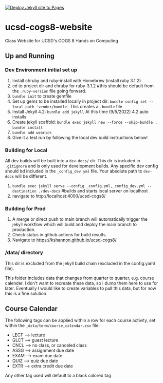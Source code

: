 [![Deploy Jekyll site to Pages](https://github.com/kshannon/ucsd-cogs8/actions/workflows/jekyll.yml/badge.svg)](https://github.com/kshannon/ucsd-cogs8/actions/workflows/jekyll.yml)

# ucsd-cogs8-website
Class Website for UCSD's COGS 8 Hands on Computing


## Up and Running
### Dev Environment initial set up
1. Install chruby and ruby-install with Homebrew (install ruby 3.1.2)
2. cd to project dir and chruby for ruby-3.1.2 #this should be default from the `.ruby-version` file going forward.
3. `bundle init` to create gemfile
4. Set up gems to be installed locally in project dir: `bundle config set --local path 'vendor/bundle'` This creates a `.bundle` file
5. Install Jekyll 4.2: `bundle add jekyll` At this time (9/5/2022) 4.2 auto installs
6. Create jekyll scaffold: `bundle exec jekyll new --force --skip-bundle .` `bundle install`
7. `bundle add webrick`
8. Give it a test run by following the local dev build instructions below!

### Building for Local
All dev builds will be built into a `dev-docs/` dir. This dir is included in `.gitignore` and is only used for development builds. Any specific dev config should bd included in the `_config_dev.yml` file. Your absolute path to `dev-docs` will be different.
1. `bundle exec jekyll serve --config _config.yml,_config_dev.yml --destination ./dev-docs` #builds and starts local server on localhost
2. navigate to http://localhost:4000/ucsd-cogs8/

### Building for Prod
1. A merge or direct push to main branch will automatically trigger the jekyll workflow which will build and deploy the main branch to production.
2. Check status in github actions for build results.
3. Navigate to https://kshannon.github.io/ucsd-cogs8/

### /data/ directory
This dir is excluded from the jekyll build chain (excluded in the config.yaml file).

This folder includes data that changes from quarter to quarter, e.g. course calender. I don't want to recreate these data, so I dump them here to use for later. Eventually I would like to create variables to pull this data, but for now this is a fine solution.

## Course Calendar
The following tags can be applied within a row for each course activity, set within the `_data/term/course_calendar.csv` file.
  - LECT --> lecture
  - GLCT --> guest lecture
  - CNCL --> no class, or canceled class
  - ASSG --> assignment due date
  - EXAM --> exam due date
  - QUIZ --> quiz due date
  - EXTR --> extra credit due date

 Any other tag used will default to a black colored tag

